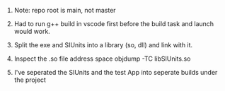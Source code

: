 1. Note: repo root is main, not master

2. Had to run g++ build in vscode first before the build task and launch would work. 

3. Split the exe and SIUnits into a library (so, dll) and link with it.


4. Inspect the .so file address space 
	objdump -TC libSIUnits.so  
	
5. I've seperated the SIUnits and the test App into seperate builds under the project
